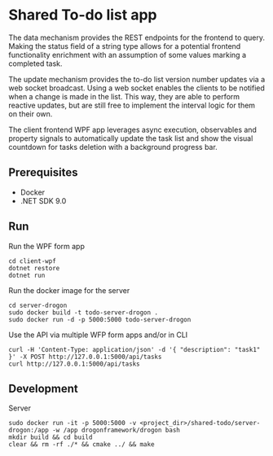 # Shared To-do list app

The data mechanism provides the REST endpoints for the frontend to query.
Making the status field of a string type allows for a potential frontend
functionality enrichment with an assumption of some values marking a completed
task.

The update mechanism provides the to-do list version number updates via a web
socket broadcast.
Using a web socket enables the clients to be notified when a change is made
in the list. This way, they are able to perform reactive updates, but are
still free to implement the interval logic for them on their own.

The client frontend WPF app leverages async execution, observables and
property signals to automatically update the task list and show the visual
countdown for tasks deletion with a background progress bar.

## Prerequisites

- Docker
- .NET SDK 9.0

## Run

Run the WPF form app
```
cd client-wpf
dotnet restore
dotnet run
```

Run the docker image for the server
```
cd server-drogon
sudo docker build -t todo-server-drogon .
sudo docker run -d -p 5000:5000 todo-server-drogon
```

Use the API via multiple WFP form apps and/or in CLI
```
curl -H 'Content-Type: application/json' -d '{ "description": "task1" }' -X POST http://127.0.0.1:5000/api/tasks
curl http://127.0.0.1:5000/api/tasks
```

## Development

Server
```
sudo docker run -it -p 5000:5000 -v <project_dir>/shared-todo/server-drogon:/app -w /app drogonframework/drogon bash
mkdir build && cd build
clear && rm -rf ./* && cmake ../ && make
```
